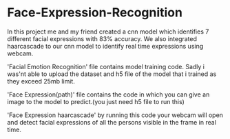 # Face-Expression-Recognition
In this project me and my friend created a cnn model which identifies 7 different facial expressions with 83% accuracy. We also integrated haarcascade to our cnn model to identify real time expressions using webcam.

'Facial Emotion Recognition' file contains model training code. Sadly i was'nt able to upload the dataset and h5 file of the model that i trained as they exceed 25mb limit.

'Face Expression(path)' file contains the code in which you can give an image to the model to predict.(you just need h5 file to run this)

'Face Expression haarcascade' by running this code your webcam will open and detect facial expressions of all the persons visible in the frame in real time.
